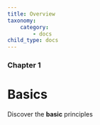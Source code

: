 ```yaml
---
title: Overview
taxonomy:
    category:
        - docs
child_type: docs
---
```


### Chapter 1

# Basics

Discover the **basic** principles
